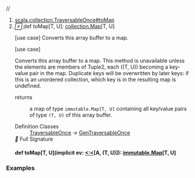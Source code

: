 //
<ol>
<li><a href="https://www.scala-lang.org/api/2.12.3/scala/collection/mutable/ArrayBuffer.html#toMap[T,U]:scala.collection.Map[T,U]">scala.collection.TraversableOnce#toMap</a></li>
<li name="scala.collection.TraversableOnce#toMap" visbl="pub" class="indented0 " data-isabs="false" fullcomment="yes" group="Ungrouped"> <a id="toMap[T,U]:scala.collection.Map[T,U]"></a><a id="toMap[T,U]:collection.Map[T,U]"></a> <span class="permalink"> <a href="../../../scala/collection/mutable/ArrayBuffer.html#toMap[T,U]:scala.collection.Map[T,U]" title="Permalink"> <i class="material-icons"></i> </a> </span> <span class="modifier_kind"> <span class="modifier"></span> <span class="kind">def</span> </span> <span class="symbol"> <span class="name">toMap</span><span class="tparams">[<span name="T">T</span>, <span name="U">U</span>]</span><span class="result">: <a href="../Map.html" class="extype" name="scala.collection.Map">collection.Map</a>[<span class="extype" name="scala.collection.TraversableOnce.toMap.T">T</span>, <span class="extype" name="scala.collection.TraversableOnce.toMap.U">U</span>]</span> </span> <p class="shortcomment cmt">[use case] Converts this array buffer to a map.</p>
 <div class="fullcomment">
  [use case] 
  <div class="comment cmt">
   <p> Converts this array buffer to a map. This method is unavailable unless the elements are members of Tuple2, each ((T, U)) becoming a key-value pair in the map. Duplicate keys will be overwritten by later keys: if this is an unordered collection, which key is in the resulting map is undefined.</p>
  </div>
  <dl class="paramcmts block">
   <dt>
    returns
   </dt>
   <dd class="cmt">
    <p>a map of type <code>immutable.Map[T, U]</code> containing all key/value pairs of type <code>(T, U)</code> of this array buffer.</p>
   </dd>
  </dl>
  <dl class="attributes block"> 
   <dt>
    Definition Classes
   </dt>
   <dd>
    <a href="../TraversableOnce.html" class="extype" name="scala.collection.TraversableOnce">TraversableOnce</a> → 
    <a href="../GenTraversableOnce.html" class="extype" name="scala.collection.GenTraversableOnce">GenTraversableOnce</a>
   </dd>
   <div class="full-signature-block toggleContainer"> 
    <span class="toggle"> <i class="material-icons"></i> Full Signature </span> 
    <div class="hiddenContent full-signature-usecase">
     <h4 id="signature" class="signature"> <span class="modifier_kind"> <span class="modifier"></span> <span class="kind">def</span> </span> <span class="symbol"> <span class="name">toMap</span><span class="tparams">[<span name="T">T</span>, <span name="U">U</span>]</span><span class="params">(<span class="implicit">implicit </span><span name="ev">ev: <a href="../../Predef$$$less$colon$less.html" class="extype" name="scala.Predef.<:<">&lt;:&lt;</a>[<span class="extype" name="scala.collection.mutable.ArrayBuffer.A">A</span>, (<span class="extype" name="scala.collection.TraversableOnce.toMap.T">T</span>, <span class="extype" name="scala.collection.TraversableOnce.toMap.U">U</span>)]</span>)</span><span class="result">: <a href="../immutable/Map.html" class="extype" name="scala.collection.immutable.Map">immutable.Map</a>[<span class="extype" name="scala.collection.TraversableOnce.toMap.T">T</span>, <span class="extype" name="scala.collection.TraversableOnce.toMap.U">U</span>]</span> </span> </h4>
    </div> 
   </div>
  </dl>
 </div> </li>
        </ol>


### Examples
















